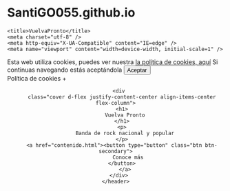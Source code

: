 # SantiGO055.github.io
<!DOCTYPE html>
<html lang="es">
  <head>
    <!-- SCRIPT CONTROL DE COOKIES -->
    <script type="text/javascript">
      function controlcookies() {
          // si variable no existe se crea (al clicar en Aceptar)
          localStorage.controlcookie = (localStorage.controlcookie || 0);
          localStorage.controlcookie++; // incrementamos cuenta de la cookie
          cookie1.style.display='none'; // Esconde la política de cookies
      }
    </script>

    <title>VuelvaPronto</title>
    <meta charset="utf-8" />
    <meta http-equiv="X-UA-Compatible" content="IE=edge" />
    <meta name="viewport" content="width=device-width, initial-scale=1" />

  </head>
  <body>
    <div class="cookiesms" id="cookie1">
      Esta web utiliza cookies, puedes ver nuestra  <a href="tu-url-donde-explicas-la-politica-de-cookies">la política de cookies, aquí</a> 
      Si continuas navegando estás aceptándola
      <button onclick="controlcookies()">Aceptar</button>
      <div  class="cookies2" onmouseover="document.getElementById('cookie1').style.bottom = '0px';">Política de cookies + </div>
      </div>
      <script type="text/javascript">
      if (localStorage.controlcookie>0){ 
      document.getElementById('cookie1').style.bottom = '-50px';
      }
      </script>
    <header>
      <script type="text/javascript" src="js/menu.js"></script>
      
      <div
        class="cover d-flex justify-content-center align-items-center flex-column">
        <h1>
          Vuelva Pronto
        </h1>
        <p>
          Banda de rock nacional y popular
        </p>
        <a href="contenido.html"><button type="button" class="btn btn-secondary">
            Conoce más
        </button>
          </a>
      </div>
    </header>
  </body>
</html>
